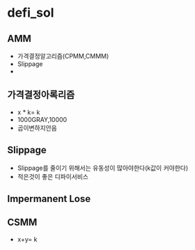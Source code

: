 # defi_sol

## AMM

- 가격결정알고리즘(CPMM,CMMM)
- Slippage
-

## 가격결정아록리즘

- x \* k= k
- 1000GRAY,10000
- 곱이변하지안음

## Slippage

- Slippage를 줄이기 위해서는 유동성이 많아야한다(k값이 커야한다)
- 적은것이 좋은 디파이서비스

## Impermanent Lose

## CSMM

- x+y= k
